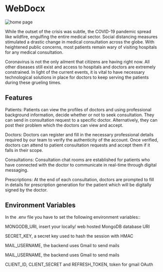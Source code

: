 # WebDocx

![home page](https://user-images.githubusercontent.com/66461197/229363747-5318ce42-b9fa-4f0a-a819-bb99e2ff9d25.jpeg)

While the outset of the crisis was subtle, the COVID-19 pandemic spread like wildfire, engulfing the entire medical sector. Social distancing measures stimulated a drastic change in medical consultation across the globe. With heightened public concerns, most patients remain wary of visiting hospitals for any medical consultation.

Coronavirus is not the only ailment that citizens are having right now. All other diseases still exist and access to hospitals and doctors are extremely constrained. In light of the current events, it is vital to have necessary technological solutions in place for doctors to keep serving the patients during these grueling times.

## Features
Patients: Patients can view the profiles of doctors and using professional background information, decide whether or not to seek consultation. They can send in consultation request to a specific doctor. Alternatively, they can post their problem which the doctors can view and accept.

Doctors: Doctors can register and fill in the necessary professional details required by our team to verify the authenticity of the account. Once verified, doctors can attend to patient consultation requests and accept them if it falls in their scope.

Consultations: Consultation chat rooms are established for patients who have connected with the doctor to communicate in real-time through digital messaging.

Prescriptions: At the end of each consultation, doctors are prompted to fill in details for prescription generation for the patient which will be digitally signed by the doctor.

## Environment Variables
In the .env file you have to set the following environment variables::

MONGODB_URI, insert your locally/ web hosted MongoDB database URI

SECRET_KEY, a secret key used to hash the session with HMAC

MAIL_USERNAME, the backend uses Gmail to send mails

MAIL_USERNAME, the backend uses Gmail to send mails

CLIENT_ID, CLIENT_SECRET and REFRESH_TOKEN, token for gmail OAuth
